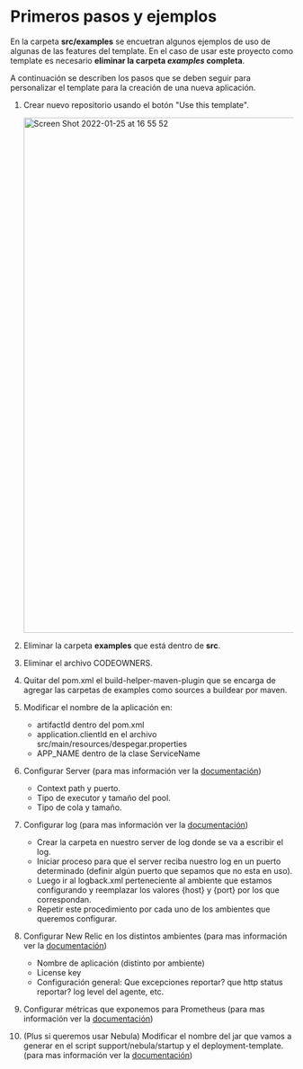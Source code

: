 # Primeros pasos y ejemplos

En la carpeta **src/examples** se encuetran algunos ejemplos de uso de algunas de las features del template. En el caso de usar este proyecto como template es necesario **eliminar la carpeta *examples* completa**.

A continuación se describen los pasos que se deben seguir para personalizar el template para la creación de una nueva aplicación.

1. Crear nuevo repositorio usando el botón "Use this template".

   <img width="917" alt="Screen Shot 2022-01-25 at 16 55 52" src="https://user-images.githubusercontent.com/1668933/151247586-cad2ab90-ba76-4d30-94b6-3e8bb3fb172a.png">
2. Eliminar la carpeta **examples** que está dentro de **src**.
3. Eliminar el archivo CODEOWNERS.
4. Quitar del pom.xml el build-helper-maven-plugin que se encarga de agregar las carpetas de examples como sources a buildear por maven.
5. Modificar el nombre de la aplicación en:
    - artifactId dentro del pom.xml
    - application.clientId en el archivo src/main/resources/despegar.properties
    - APP_NAME dentro de la clase ServiceName
6. Configurar Server (para mas información ver la [documentación](JettyServer.md))
    - Context path y puerto.
    - Tipo de executor y tamaño del pool.
    - Tipo de cola y tamaño.
7. Configurar log (para mas información ver la [documentación](Logging.md))
    - Crear la carpeta en nuestro server de log donde se va a escribir el log.
    - Iniciar proceso para que el server reciba nuestro log en un puerto determinado (definir algún puerto que sepamos que no esta en uso).
    - Luego ir al logback.xml perteneciente al ambiente que estamos configurando y reemplazar los valores {host} y {port} por los que correspondan.
    - Repetir este procedimiento por cada uno de los ambientes que queremos configurar.
8. Configurar New Relic en los distintos ambientes (para mas información ver la [documentación](NewRelic.md))
    - Nombre de aplicación (distinto por ambiente)
    - License key
    - Configuración general: Que excepciones reportar? que http status reportar? log level del agente, etc.
9. Configurar métricas que exponemos para Prometheus (para mas información ver la [documentación](Prometheus.md))
10. (Plus si queremos usar Nebula) Modificar el nombre del jar que vamos a generar en el script support/nebula/startup y el deployment-template. (para mas información ver la [documentación](Nebula.md))
